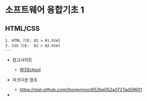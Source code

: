 # 소프트웨어 융합기초 1
## HTML/CSS
    1. HTML 기초: 01 > 01.html
    2. CSS 기초:  02 > 02.html
    ---
+ 참고사이트
    + [W3School](https://gist.github.com/ihoneymon/652be052a0727ad59601)
+ 마크다운 참조
    + https://gist.github.com/ihoneymon/652be052a0727ad59601

+